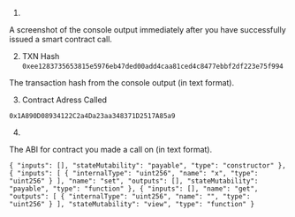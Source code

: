 1.

A screenshot of the console output immediately after you have successfully issued a smart contract call.

2. TXN Hash
` 0xee1283735653815e5976eb47ded00add4caa81ced4c8477ebbf2df223e75f994 `

The transaction hash from the console output (in text format).

3. Contract Adress Called

`0x1A890D08934122C2a4Da23aa348371D2517A85a9`

4.

The ABI for contract you made a call on (in text format).

`{
      "inputs": [],
      "stateMutability": "payable",
      "type": "constructor"
    },
    {
      "inputs": [
        {
          "internalType": "uint256",
          "name": "x",
          "type": "uint256"
        }
      ],
      "name": "set",
      "outputs": [],
      "stateMutability": "payable",
      "type": "function"
    },
    {
      "inputs": [],
      "name": "get",
      "outputs": [
        {
          "internalType": "uint256",
          "name": "",
          "type": "uint256"
        }
      ],
      "stateMutability": "view",
      "type": "function"
    }`

